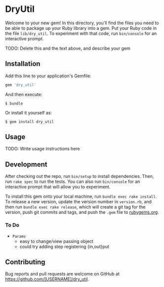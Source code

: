# DryUtil

Welcome to your new gem! In this directory, you'll find the files you need to be able to package up your Ruby library into a gem. Put your Ruby code in the file `lib/dry_util`. To experiment with that code, run `bin/console` for an interactive prompt.

TODO: Delete this and the text above, and describe your gem

## Installation

Add this line to your application's Gemfile:

```ruby
gem 'dry_util'
```

And then execute:

    $ bundle

Or install it yourself as:

    $ gem install dry_util

## Usage

TODO: Write usage instructions here

## Development

After checking out the repo, run `bin/setup` to install dependencies. Then, run `rake spec` to run the tests. You can also run `bin/console` for an interactive prompt that will allow you to experiment.

To install this gem onto your local machine, run `bundle exec rake install`. To release a new version, update the version number in `version.rb`, and then run `bundle exec rake release`, which will create a git tag for the version, push git commits and tags, and push the `.gem` file to [rubygems.org](https://rubygems.org).

### To Do
- `Params`
    - easy to change/view passing object
    - could try adding step registering {in,out}put

## Contributing

Bug reports and pull requests are welcome on GitHub at https://github.com/[USERNAME]/dry_util.
